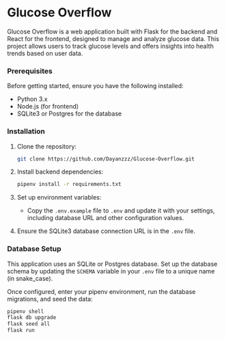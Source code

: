 # Glucose Overflow

Glucose Overflow is a web application built with Flask for the backend and React for the frontend, designed to manage and analyze glucose data. This project allows users to track glucose levels and offers insights into health trends based on user data.

### Prerequisites

Before getting started, ensure you have the following installed:

- Python 3.x
- Node.js (for frontend)
- SQLite3 or Postgres for the database

### Installation

1. Clone the repository:
    ```bash
    git clone https://github.com/Dayanzzz/Glucose-Overflow.git
    ```

2. Install backend dependencies:
    ```bash
    pipenv install -r requirements.txt
    ```

3. Set up environment variables:
    - Copy the `.env.example` file to `.env` and update it with your settings, including database URL and other configuration values.

4. Ensure the SQLite3 database connection URL is in the `.env` file.

### Database Setup

This application uses an SQLite or Postgres database. Set up the database schema by updating the `SCHEMA` variable in your `.env` file to a unique name (in snake_case).

Once configured, enter your pipenv environment, run the database migrations, and seed the data:

```bash
pipenv shell
flask db upgrade
flask seed all
flask run
